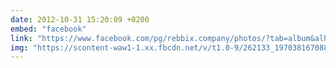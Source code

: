 ```yaml
---
date: 2012-10-31 15:20:09 +0200
embed: "facebook"
link: "https://www.facebook.com/pg/rebbix.company/photos/?tab=album&album_id=197038077088145"
img: "https://scontent-waw1-1.xx.fbcdn.net/v/t1.0-9/262133_197038167088136_93935470_n.jpg?oh=670b9fd31d3577996f28f6defe6f607c&oe=5959006A"
---
```

